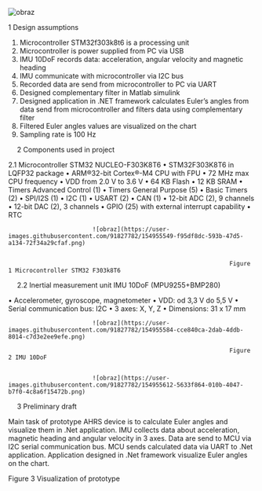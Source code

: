 ![obraz](https://user-images.githubusercontent.com/91827782/154955446-fecacbc4-976e-4cd8-9355-3126235e5f96.png)



1	Design assumptions

  1.	Microcontroller STM32f303k8t6 is a processing unit
  2.	Microcontroller is power supplied from PC via USB
  3.	IMU 10DoF records data: acceleration, angular velocity and magnetic heading
  4.	IMU communicate with microcontroller via I2C bus
  5.	Recorded data are send from microcontroller to PC via UART
  6.	Designed complementary filter in Matlab simulink
  7.	Designed application in .NET framework calculates Euler’s angles from data send from microcontroller and filters data using complementary filter
  8.	Filtered Euler angles values are visualized on the chart
  9.	Sampling rate is 100 Hz


 
2	Components used in project

2.1	Microcontroller STM32 NUCLEO-F303K8T6
•	STM32F303K8T6 in LQFP32 package 
•	ARM®32-bit Cortex®-M4 CPU with FPU 
•	72 MHz max CPU frequency 
•	VDD from 2.0 V to 3.6 V 
•	64 KB Flash 
•	12 KB SRAM 
•	Timers Advanced Control (1) 
•	Timers General Purpose (5) 
•	Basic Timers (2) 
•	SPI/I2S (1) 
•	I2C (1) 
•	USART (2) 
•	CAN (1) 
•	12-bit ADC (2), 9 channels 
•	12-bit DAC (2), 3 channels 
•	GPIO (25) with external interrupt capability 
•	RTC 

                            ![obraz](https://user-images.githubusercontent.com/91827782/154955549-f95df8dc-593b-47d5-a134-72f34a29cfaf.png)

 
                                                                   Figure 1 Microcontroller STM32 F303k8T6

 
2.2	Inertial measurement unit IMU 10DoF (MPU9255+BMP280)

•	Accelerometer, gyroscope, magnetometer
•	VDD: od 3,3 V do 5,5 V
•	Serial communication bus: I2C
•	3 axes: X, Y, Z
•	Dimensions: 31 x 17 mm


                            ![obraz](https://user-images.githubusercontent.com/91827782/154955584-cce840ca-2dab-4ddb-8014-c7d3e2ee9efe.png)

                                                                   Figure 2 IMU 10DoF


                            ![obraz](https://user-images.githubusercontent.com/91827782/154955612-5633f864-010b-4047-b7f0-4c8a6f15472b.png)
 
3	Preliminary draft

Main task of prototype AHRS device is to calculate Euler angles and visualize them in .Net application. IMU collects data about acceleration, magnetic heading and angular velocity in 3 axes. Data are send to MCU via I2C serial communication bus. MCU sends calculated data via UART to .Net application. Application designed in .Net framework visualize Euler angles on the chart.



 
Figure 3 Visualization of prototype


 

